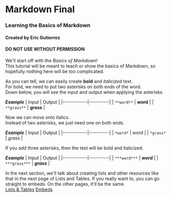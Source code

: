 # Markdown Final

### Learning the Basics of Markdown

#### Created by Eric Gutierrez
#### DO NOT USE WITHOUT PERMISSION

We'll start off with the *Basics of Markdown!* <br>
This tutorial will be meant to teach or show the basics of Markdown, so hopefully nothing here will be too complicated. 

As you can tell, we can easily create **bold** and *italicized* text. <br>
For bold, we need to put two asterisks on both ends of the word. <br>
Down below, you will see the input and output when applying the asterisks. 

***Example***
|    Input   |  Output  |
|------------|----------|
| `**word**` | **word** |
| `**grass**` | **grass** |

Now we can move onto italics. <br>
Instead of two asterisks, we just need one on both ends.<br>

***Example***
|    Input   |  Output  |
|------------|----------|
| `*word*` | *word* |
| `*grass*` | *grass* |

If you add three asterisks, then the text will be bold and italicized.<be>

***Example***
|    Input   |  Output  |
|------------|----------|
| `***word***` | ***word*** |
| `***grass***` | ***grass*** |

In the next section, we'll talk about creating lists and other resources like that in the next page of Lists and Tables. If you really want to, you can go straight to embeds. On the other pages, it'll be the same.<br>
[Lists & Tables](https://github.com/EricGutierrezAVG/MarkdownFinal/blob/main/List.md) [Embeds](https://github.com/EricGutierrezAVG/MarkdownFinal/blob/main/Embeds.md)


